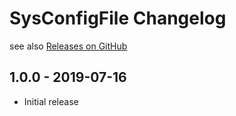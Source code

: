 # SysConfigFile Changelog

see also [Releases on GitHub](https://github.com/mazzy-ax/SysConfigFile/releases)

## 1.0.0 - 2019-07-16

* Initial release
